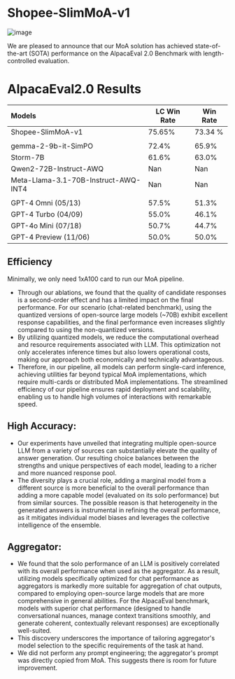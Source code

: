 # Shopee-SlimMoA-v1

![image](https://github.com/user-attachments/assets/b449e8aa-c4bc-4647-bd2e-6ae5c7beb7ac)


We are pleased to announce that our MoA solution has achieved state-of-the-art (SOTA) performance on the AlpacaEval 2.0 Benchmark with length-controlled evaluation.

# AlpacaEval2.0 Results

| Models                               | **LC Win Rate** | **Win Rate** |
| :----------------------------------- | --------------- | ------------ |
| Shopee-SlimMoA-v1                    | 75.65%          | 73.34 %      |
|                                      |                 |              |
| gemma-2-9b-it-SimPO                  | 72.4%           | 65.9%        |
| Storm-7B                             | 61.6%           | 63.0%        |
| Qwen2-72B-Instruct-AWQ               | Nan             | Nan          |
| Meta-Llama-3.1-70B-Instruct-AWQ-INT4 | Nan             | Nan          |
|                                      |                 |              |
| GPT-4 Omni (05/13)                   | 57.5%           | 51.3%        |
| GPT-4 Turbo (04/09)                  | 55.0%           | 46.1%        |
| GPT-4o Mini (07/18)                  | 50.7%           | 44.7%        |
| GPT-4 Preview (11/06)                | 50.0%           | 50.0%        |



## Efficiency

Minimally, we only need 1xA100 card to run our MoA pipeline.

- Through our ablations, we found that the quality of candidate responses is a second-order effect and has a limited impact on the final performance. For our scenario (chat-related benchmark), using the quantized versions of open-source large models (~70B) exhibit excellent response capabilities, and the final performance even increases slightly compared to using the non-quantized versions.
- By utilizing quantized models, we reduce the computational overhead and resource requirements associated with LLM. This optimization not only accelerates inference times but also lowers operational costs, making our approach both economically and technically advantageous.
- Therefore, in our pipeline, all models can perform single-card inference, achieving utilities far beyond typical MoA implementations, which require multi-cards or distributed MoA implementations. The streamlined efficiency of our pipeline ensures rapid deployment and scalability, enabling us to handle high volumes of interactions with remarkable speed.

## **High Accuracy:**

- Our experiments have unveiled that integrating multiple open-source LLM from a variety of sources can substantially elevate the quality of answer generation. Our resulting choice balances between the strengths and unique perspectives of each model, leading to a richer and more nuanced response pool.
- The diversity plays a crucial role, adding a marginal model from a different source is more beneficial to the overall performance than adding a more capable model (evaluated on its solo performance) but from similar sources. The possible reason is that heterogeneity in the generated answers is instrumental in refining the overall performance, as it mitigates individual model biases and leverages the collective intelligence of the ensemble.

## **Aggregator:**

- We found that the solo performance of an LLM is positively correlated with its overall performance when used as the aggregator. As a result, utilizing models specifically optimized for chat performance as aggregators is markedly more suitable for aggregation of chat outputs, compared to employing open-source large models that are more comprehensive in general abilities. For the AlpacaEval benchmark, models with superior chat performance (designed to handle conversational nuances, manage context transitions smoothly, and generate coherent, contextually relevant responses) are exceptionally well-suited.
- This discovery underscores the importance of tailoring aggregator's model selection to the specific requirements of the task at hand.
- We did not perform any prompt engineering; the aggregator's prompt was directly copied from MoA. This suggests there is room for future improvement.
